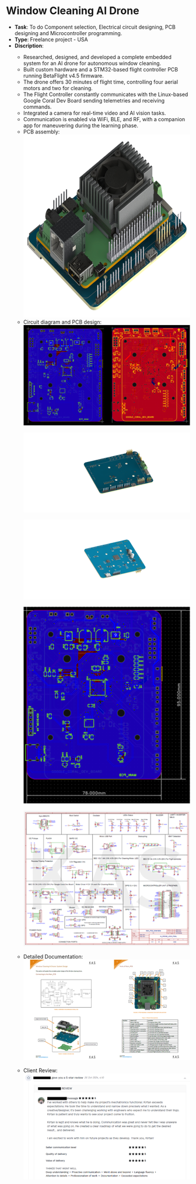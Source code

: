# Window Cleaning AI Drone

- <strong>Task</strong>: To do Component selection, Electrical circuit designing, PCB designing and Microcontroller programming.
- <strong>Type</strong>: Freelance project - USA
- <strong>Discription</strong>:
<ul><ul>
<li>Researched, designed, and developed a complete embedded system for an AI drone for autonomous window cleaning.</li>
<li>Built custom hardware and a STM32-based flight controller PCB running BetaFlight v4.5 firmware.</li>
<li>The drone offers 30 minutes of flight time, controlling four aerial motors and two for cleaning.</li>
<li>The Flight Controller constantly communicates with the Linux-based Google Coral Dev Board sending telemetries and receiving commands.</li>
<li>Integrated a camera for real-time video and AI vision tasks.</li>
<li>Communication is enabled via WiFi, BLE, and RF, with a companion app for maneuvering during the learning phase.</li>

<li>PCB assembly:</li>
<img src = "https://github.com/kirtansoni1/Project_Portfolio/blob/main/Window%20Cleaning%20AI%20Drone/Assembly.png" width ="750" height = "500"></br>
<li>Circuit diagram and PCB design:</li>
<img src = "https://github.com/kirtansoni1/Project_Portfolio/blob/main/Window%20Cleaning%20AI%20Drone/PCB.png"></br></br>
<img src = "https://github.com/kirtansoni1/Project_Portfolio/blob/main/Window%20Cleaning%20AI%20Drone/3D_Main_PCB_Design_Front_2024-10-25.png"></br></br>
<img src = "https://github.com/kirtansoni1/Project_Portfolio/blob/main/Window%20Cleaning%20AI%20Drone/3D_Main_PCB_Design_Back_2024-10-25.png"></br></br>
<img src = "https://github.com/kirtansoni1/Project_Portfolio/blob/main/Window%20Cleaning%20AI%20Drone/SCH_Main_PCB_Dimensions.png"></br></br>
<img src = "https://github.com/kirtansoni1/Project_Portfolio/blob/main/Window%20Cleaning%20AI%20Drone/schematics.png"></br></br>
<li>Detailed Documentation:</li>
<img src = "https://github.com/kirtansoni1/Project_Portfolio/blob/main/Window%20Cleaning%20AI%20Drone/doc.png"></br></br>
<li>Client Review:</li>
<img src = "https://github.com/kirtansoni1/Project_Portfolio/blob/main/Window%20Cleaning%20AI%20Drone/client_review.png">